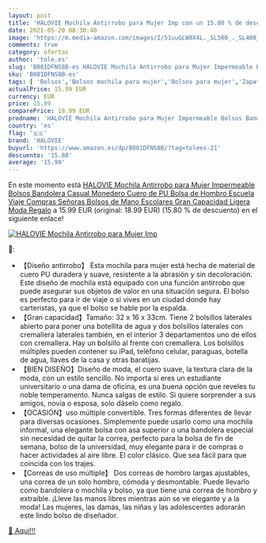 ```yaml
---
layout: post
title: 'HALOVIE Mochila Antirrobo para Mujer Imp con un 15.80 % de descuento'
date: 2021-05-20 08:30:40
image: 'https://m.media-amazon.com/images/I/51uuGLW8X4L._SL500_._SL400_.jpg'
comments: true
category: ofertas
author: 'tole.es'
slug: 'B081DFNS8B-es HALOVIE Mochila Antirrobo para Mujer Impermeable Bolsos...'
sku: 'B081DFNS8B-es'
tags: [ 'Bolsos','Bolsos mochila para mujer','Bolsos para mujer','Zapatos y complementos','halovie','mochila', ]
actualPrice: 15.99 EUR
currency: EUR
price: 15.99
comparePrice: 18.99 EUR
prodname: 'HALOVIE Mochila Antirrobo para Mujer Impermeable Bolsos Bandolera Casual Monedero Cuero de PU Bolsa de Hombro Escuela Viaje Compras Señoras Bolsos de Mano Escolares Gran Capacidad Ligera Moda Regalo'
country: 'es'
flag: '🇪🇸'
brand: 'HALOVIE'
buyurl: 'https://www.amazon.es/dp/B081DFNS8B/?tag=tolees-21'
descuento: '15.80'
average: '15.99'
---
```


En este momento está [HALOVIE Mochila Antirrobo para Mujer Impermeable Bolsos Bandolera Casual Monedero Cuero de PU Bolsa de Hombro Escuela Viaje Compras Señoras Bolsos de Mano Escolares Gran Capacidad Ligera Moda Regalo](https://www.amazon.es/dp/B081DFNS8B/?tag=tolees-21) a 15.99 EUR (original: 18.99 EUR) (15.80 %  de descuento) en el siguiente enlace!

[![HALOVIE Mochila Antirrobo para Mujer Imp](https://m.media-amazon.com/images/I/51uuGLW8X4L._SL500_._SL400_.jpg)](https://www.amazon.es/dp/B081DFNS8B/?tag=tolees-21)

🔎:

- 【Diseño antirrobo】 Esta mochila para mujer está hecha de material de cuero PU duradera y suave, resistente a la abrasión y sin decoloración. Este diseño de mochila está equipado con una función antirrobo que puede asegurar sus objetos de valor en una situación segura. El bolso es perfecto para ir de viaje o si vives en un ciudad donde hay carteristas, ya que el bolso se hable por la espalda.
- 【Gran capacidad】Tamaño: 32 x 16 x 33cm. Tiene 2 bolsillos laterales abierto para poner una botellita de agua y dos bolsillos laterales con cremallera laterales también, en el interior 3 departamentos uno de ellos con cremallera. Hay un bolsillo al frente con cremallera. Los bolsillos múltiples pueden contener su iPad, teléfono celular, paraguas, botella de agua, llaves de la casa y otras baratijas.
- 【BIEN DISEÑO】Diseño de moda, el cuero suave, la textura clara de la moda, con un estilo sencillo. No importa si eres un estudiante universitario o una dama de oficina, es una buena opción que reveles tu noble temperamento. Nunca salgas de estilo. Si quiere sorprender a sus amigos, novia o esposa, solo dáselo como regalo.
- 【OCASIÓN】uso múltiple convertible. Tres formas diferentes de llevar para diversas ocasiones. Simplemente puede usarlo como una mochila informal, una elegante bolsa con asa superior o una bandolera especial sin necesidad de quitar la correa, perfecto para la bolsa de fin de semana, bolso de la universidad, muy elegante para ir de compras o hacer actividades al aire libre. El color clásico. Que sea fácil para que coincida con los trajes.
- 【Correas de uso múltiple】 Dos correas de hombro largas ajustables, una correa de un solo hombro, cómoda y desmontable. Puede llevarlo como bandolera o mochila y bolso, ya que tiene una correa de hombro y extraíble. ¡Lleve las manos libres mientras aún se ve elegante y a la moda! Las mujeres, las damas, las niñas y las adolescentes adorarán este lindo bolso de diseñador.

[🛒 Aquí!!!](https://www.amazon.es/dp/B081DFNS8B/?tag=tolees-21)
